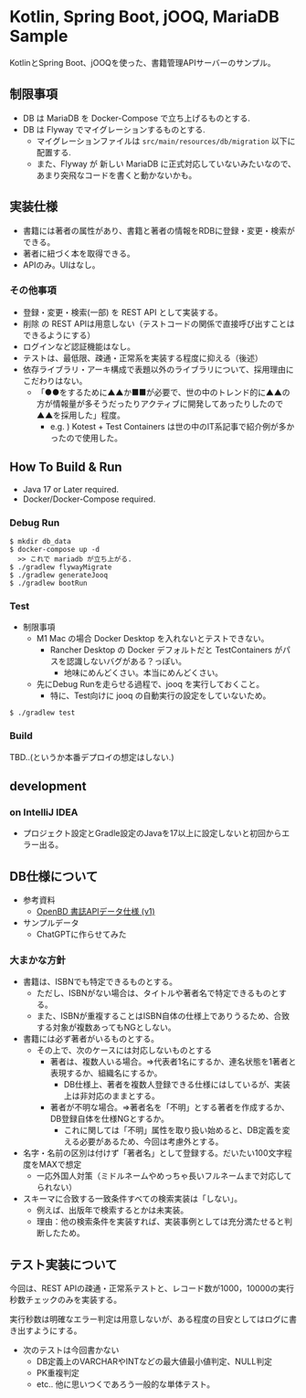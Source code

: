 # Kotlin, Spring Boot, jOOQ, MariaDB Sample

KotlinとSpring Boot、jOOQを使った、書籍管理APIサーバーのサンプル。

## 制限事項

- DB は MariaDB を Docker-Compose で立ち上げるものとする.
- DB は Flyway でマイグレーションするものとする.
    - マイグレーションファイルは `src/main/resources/db/migration` 以下に配置する.
    - また、Flyway が 新しい MariaDB に正式対応していないみたいなので、あまり突飛なコードを書くと動かないかも。

## 実装仕様

- 書籍には著者の属性があり、書籍と著者の情報をRDBに登録・変更・検索ができる。
- 著者に紐づく本を取得できる。
- APIのみ。UIはなし。

### その他事項

- 登録・変更・検索(一部) を REST API として実装する。
- 削除 の REST APIは用意しない（テストコードの関係で直接呼び出すことはできるようにする）
- ログインなど認証機能はなし。
- テストは、最低限、疎通・正常系を実装する程度に抑える（後述）
- 依存ライブラリ・アーキ構成で表題以外のライブラリについて、採用理由にこだわりはない。
  - 「●●をするために▲▲か■■が必要で、世の中のトレンド的に▲▲の方が情報量が多そうだったりアクティブに開発してあったりしたので▲▲を採用した」程度。
    - e.g. ) Kotest + Test Containers は世の中のIT系記事で紹介例が多かったので使用した。

## How To Build & Run

- Java 17 or Later required.
- Docker/Docker-Compose required.

### Debug Run

```shell
$ mkdir db_data
$ docker-compose up -d
  >> これで mariadb が立ち上がる.
$ ./gradlew flywayMigrate
$ ./gradlew generateJooq
$ ./gradlew bootRun
```

### Test

- 制限事項
    - M1 Mac の場合 Docker Desktop を入れないとテストできない。
        - Rancher Desktop の Docker デフォルトだと TestContainers がパスを認識しないバグがある？っぽい。
            - 地味にめんどくさい。本当にめんどくさい。
    - 先にDebug Runを走らせる過程で、jooq を実行しておくこと。
        - 特に、Test向けに jooq の自動実行の設定をしていないため。

```shell
$ ./gradlew test
```

### Build

TBD..(というか本番デプロイの想定はしない.)

## development

### on IntelliJ IDEA

- プロジェクト設定とGradle設定のJavaを17以上に設定しないと初回からエラー出る。

## DB仕様について

* 参考資料
    * [OpenBD 書誌APIデータ仕様 (v1)](https://openbd.jp/spec/)
* サンプルデータ
    * ChatGPTに作らせてみた

### 大まかな方針

* 書籍は、ISBNでも特定できるものとする。
    * ただし、ISBNがない場合は、タイトルや著者名で特定できるものとする。
    * また、ISBNが重複することはISBN自体の仕様上でありうるため、合致する対象が複数あってもNGとしない。
* 書籍には必ず著者がいるものとする。
    * その上で、次のケースには対応しないものとする
        * 著者は、複数人いる場合。⇒代表者1名にするか、連名状態を1著者と表現するか、組織名にするか。
            * DB仕様上、著者を複数人登録できる仕様にはしているが、実装上は非対応のままとする。
        * 著者が不明な場合。⇒著者名を「不明」とする著者を作成するか、DB登録自体を仕様NGとするか。
            * これに関しては「不明」属性を取り扱い始めると、DB定義を変える必要があるため、今回は考慮外とする。
* 名字・名前の区別は付けず「著者名」として登録する。だいたい100文字程度をMAXで想定
    * 一応外国人対策（ミドルネームやめっちゃ長いフルネームまで対応してられない）
* スキーマに合致する一致条件すべての検索実装は「しない」。
    * 例えば、出版年で検索するとかは未実装。
    * 理由：他の検索条件を実装すれば、実装事例としては充分満たせると判断したため。

## テスト実装について

今回は、REST APIの疎通・正常系テストと、レコード数が1000，10000の実行秒数チェックのみを実装する。

実行秒数は明確なエラー判定は用意しないが、ある程度の目安としてはログに書き出すようにする。

* 次のテストは今回書かない
    * DB定義上のVARCHARやINTなどの最大値最小値判定、NULL判定
    * PK重複判定
    * etc.. 他に思いつくであろう一般的な単体テスト。